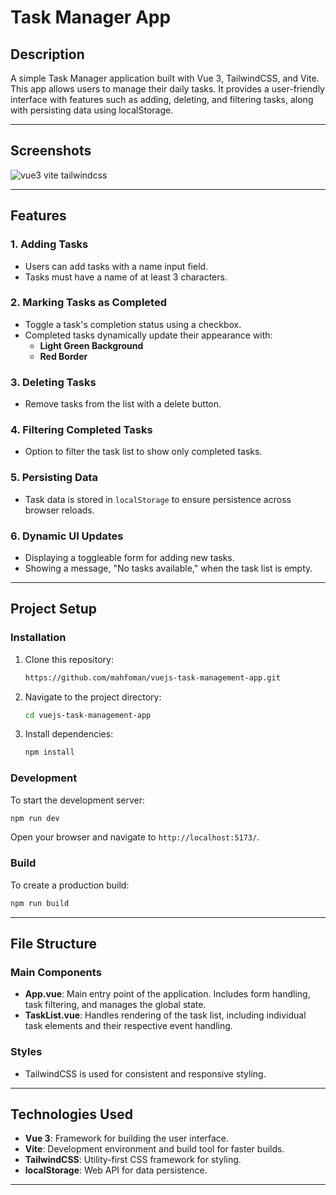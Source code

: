 # Task Manager App

## Description
A simple Task Manager application built with Vue 3, TailwindCSS, and Vite. This app allows users to manage their daily tasks. It provides a user-friendly interface with features such as adding, deleting, and filtering tasks, along with persisting data using localStorage.

---

## Screenshots

![vue3 vite tailwindcss](https://laravelcodesnippets.com/images/github/vue3-vite-tailwind-task-manager-app.png)

---

## Features

### 1. Adding Tasks
- Users can add tasks with a name input field.
- Tasks must have a name of at least 3 characters.

### 2. Marking Tasks as Completed
- Toggle a task's completion status using a checkbox.
- Completed tasks dynamically update their appearance with:
    - **Light Green Background**
    - **Red Border**

### 3. Deleting Tasks
- Remove tasks from the list with a delete button.

### 4. Filtering Completed Tasks
- Option to filter the task list to show only completed tasks.

### 5. Persisting Data
- Task data is stored in `localStorage` to ensure persistence across browser reloads.

### 6. Dynamic UI Updates
- Displaying a toggleable form for adding new tasks.
- Showing a message, "No tasks available," when the task list is empty.

---

## Project Setup

### Installation
1. Clone this repository:
   ```bash
   https://github.com/mahfoman/vuejs-task-management-app.git
   ```
2. Navigate to the project directory:
   ```bash
   cd vuejs-task-management-app
   ```
3. Install dependencies:
   ```bash
   npm install
   ```

### Development
To start the development server:
```bash
npm run dev
```
Open your browser and navigate to `http://localhost:5173/`.

### Build
To create a production build:
```bash
npm run build
```
---

## File Structure

### Main Components
- **App.vue**: Main entry point of the application. Includes form handling, task filtering, and manages the global state.
- **TaskList.vue**: Handles rendering of the task list, including individual task elements and their respective event handling.

### Styles
- TailwindCSS is used for consistent and responsive styling.

---

## Technologies Used
- **Vue 3**: Framework for building the user interface.
- **Vite**: Development environment and build tool for faster builds.
- **TailwindCSS**: Utility-first CSS framework for styling.
- **localStorage**: Web API for data persistence.

---

